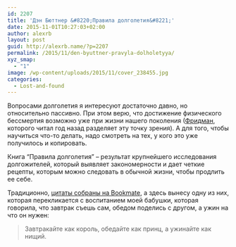 ```yaml
---
id: 2207
title: 'Дэн Бюттнер &#8220;Правила долголетия&#8221;'
date: 2015-11-01T10:27:03+02:00
author: alexrb
layout: post
guid: http://alexrb.name/?p=2207
permalink: /2015/11/den-byuttner-pravyla-dolholetyya/
xyz_smap:
  - "1"
image: /wp-content/uploads/2015/11/cover_238455.jpg
categories:
  - Lost-and-found
---
```

Вопросами долголетия я интересуют достаточно давно, но относительно пассивно. При этом верю, что достижение физического бессмертия возможно уже при жизни нашего поколения ([Фридман](http://alexrb.name/2014/09/frydman-sleduyuschye-100-let/), которого читал год назад разделяет эту точку зрения). А для того, чтобы научиться что-то делать, надо смотреть на тех, у кого это уже получилось и копировать.

Книга &#8220;Правила долголетия&#8221; &#8211; результат крупнейшего исследования долгожителей, который выявляет закономерности и дает четкие рецепты, которым можно следовать в обычной жизни, чтобы продлить ее себе.

Традиционно, [цитаты собраны на Bookmate](https://bookmate.com/alexriabtsev/quotes/), а здесь вынесу одну из них, которая перекликается с воспитанием моей бабушки, которая говорила, что завтрак съешь сам, обедом поделись с другом, а ужин на что он нужен:

> <div class="bm-quote-content-text">
>   Завтракайте как король, обедайте как принц, а ужинайте как нищий.
> </div>

<div class="bm-quote-likes">
</div>

&nbsp;
